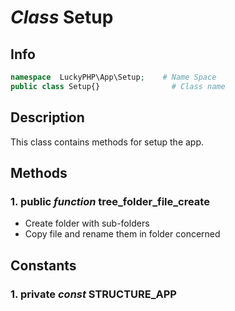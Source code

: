 # ***Class*** **Setup**

## Info

```php
namespace  LuckyPHP\App\Setup;    # Name Space
public class Setup{}                # Class name
```

## Description
This class contains methods for setup the app.

## Methods

### 1. public ***function*** **tree_folder_file_create**
- Create folder with sub-folders
- Copy file and rename them in folder concerned

## Constants

### 1. private ***const*** **STRUCTURE_APP**